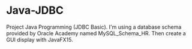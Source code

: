 # Java-JDBC
Project Java Programming (JDBC Basic). I'm using a database schema provided by Oracle Academy named MySQL_Schema_HR. Then create a GUI display with JavaFX15.
